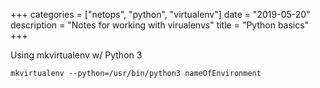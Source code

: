+++
categories = ["netops", "python", "virtualenv"]
date = "2019-05-20"
description = "Notes for working with virualenvs"
title = "Python basics"
+++

Using mkvirtualenv w/ Python 3

```
mkvirtualenv --python=/usr/bin/python3 nameOfEnvironment
```